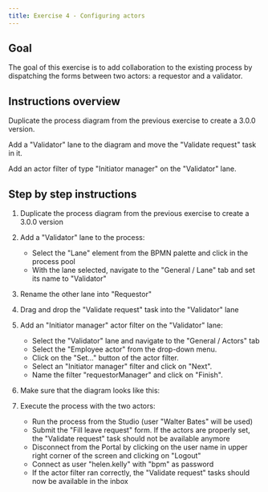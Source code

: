 ```yaml
---
title: Exercise 4 - Configuring actors
---
```


## Goal

The goal of this exercise is to add collaboration to the existing process by dispatching the forms between two actors: a requestor and a validator.

## Instructions overview

Duplicate the process diagram from the previous exercise to create a 3.0.0 version.

Add a "Validator" lane to the diagram and move the "Validate request" task in it.

Add an actor filter of type "Initiator manager" on the "Validator" lane.

## Step by step instructions

1. Duplicate the process diagram from the previous exercise to create a 3.0.0 version

1. Add a "Validator" lane to the process:
   - Select the "Lane" element from the BPMN palette and click in the process pool
   - With the lane selected, navigate to the "General / Lane" tab and set its name to "Validator"

1. Rename the other lane into "Requestor"

1. Drag and drop the "Validate request" task into the "Validator" lane

1. Add an "Initiator manager" actor filter on the "Validator" lane:
   - Select the "Validator" lane and navigate to the "General / Actors" tab
   - Select the "Employee actor" from the drop-down menu.
   - Click on the "Set..." button of the actor filter.
   - Select an "Initiator manager" filter and click on "Next".
   - Name the filter "requestorManager" and click on "Finish".

1. Make sure that the diagram looks like this:

1. Execute the process with the two actors:
   - Run the process from the Studio (user "Walter Bates" will be used)
   - Submit the "Fill leave request" form. If the actors are properly set, the "Validate request" task should not be available anymore
   - Disconnect from the Portal by clicking on the user name in upper right corner of the screen and clicking on "Logout"
   - Connect as user "helen.kelly" with "bpm" as password
   - If the actor filter ran correctly, the "Validate request" tasks should now be available in the inbox
